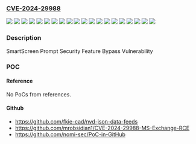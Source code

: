 ### [CVE-2024-29988](https://cve.mitre.org/cgi-bin/cvename.cgi?name=CVE-2024-29988)
![](https://img.shields.io/static/v1?label=Product&message=Windows%2010%20Version%201809&color=blue)
![](https://img.shields.io/static/v1?label=Product&message=Windows%2010%20Version%2021H2&color=blue)
![](https://img.shields.io/static/v1?label=Product&message=Windows%2010%20Version%2022H2&color=blue)
![](https://img.shields.io/static/v1?label=Product&message=Windows%2011%20Version%2023H2&color=blue)
![](https://img.shields.io/static/v1?label=Product&message=Windows%2011%20version%2021H2&color=blue)
![](https://img.shields.io/static/v1?label=Product&message=Windows%2011%20version%2022H2&color=blue)
![](https://img.shields.io/static/v1?label=Product&message=Windows%2011%20version%2022H3&color=blue)
![](https://img.shields.io/static/v1?label=Product&message=Windows%20Server%202019%20(Server%20Core%20installation)&color=blue)
![](https://img.shields.io/static/v1?label=Product&message=Windows%20Server%202019&color=blue)
![](https://img.shields.io/static/v1?label=Product&message=Windows%20Server%202022%2C%2023H2%20Edition%20(Server%20Core%20installation)&color=blue)
![](https://img.shields.io/static/v1?label=Product&message=Windows%20Server%202022&color=blue)
![](https://img.shields.io/static/v1?label=Version&message=10.0.0%3C%2010.0.17763.5696%20&color=brighgreen)
![](https://img.shields.io/static/v1?label=Version&message=10.0.0%3C%2010.0.19044.4291%20&color=brighgreen)
![](https://img.shields.io/static/v1?label=Version&message=10.0.0%3C%2010.0.19045.4291%20&color=brighgreen)
![](https://img.shields.io/static/v1?label=Version&message=10.0.0%3C%2010.0.20348.2402%20&color=brighgreen)
![](https://img.shields.io/static/v1?label=Version&message=10.0.0%3C%2010.0.22000.2899%20&color=brighgreen)
![](https://img.shields.io/static/v1?label=Version&message=10.0.0%3C%2010.0.22621.3435%20&color=brighgreen)
![](https://img.shields.io/static/v1?label=Version&message=10.0.0%3C%2010.0.22631.3447%20&color=brighgreen)
![](https://img.shields.io/static/v1?label=Version&message=10.0.0%3C%2010.0.25398.830%20&color=brighgreen)
![](https://img.shields.io/static/v1?label=Vulnerability&message=CWE-693%3A%20Protection%20Mechanism%20Failure&color=brighgreen)

### Description

SmartScreen Prompt Security Feature Bypass Vulnerability

### POC

#### Reference
No PoCs from references.

#### Github
- https://github.com/fkie-cad/nvd-json-data-feeds
- https://github.com/mrobsidian1/CVE-2024-29988-MS-Exchange-RCE
- https://github.com/nomi-sec/PoC-in-GitHub

